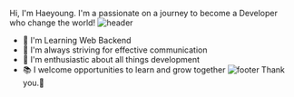 
Hi, I'm Haeyoung. I'm a passionate on a journey to become a Developer who change the world!
![header](https://capsule-render.vercel.app/api?type=rect&color=gradient&height=2)
- 🌱 I'm Learning Web Backend
- 💬 I'm always striving for effective communication
- 🚀 I'm enthusiastic about all things development
- 📚 I welcome opportunities to learn and grow together
![footer](https://capsule-render.vercel.app/api?type=wave&color=gradient&height=150&section=footer)
  Thank you.🙌


